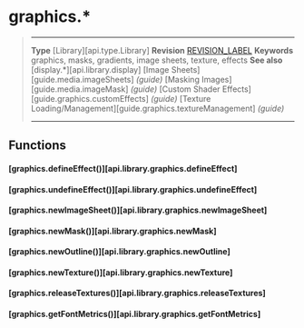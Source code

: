# graphics.*

> --------------------- ------------------------------------------------------------------------------------------
> __Type__              [Library][api.type.Library]
> __Revision__          [REVISION_LABEL](REVISION_URL)
> __Keywords__          graphics, masks, gradients, image sheets, texture, effects
> __See also__          [display.*][api.library.display]
>						[Image Sheets][guide.media.imageSheets] _(guide)_
>						[Masking Images][guide.media.imageMask] _(guide)_
>						[Custom Shader Effects][guide.graphics.customEffects] _(guide)_
>						[Texture Loading/Management][guide.graphics.textureManagement] _(guide)_
> --------------------- ------------------------------------------------------------------------------------------


## Functions

#### [graphics.defineEffect()][api.library.graphics.defineEffect]

#### [graphics.undefineEffect()][api.library.graphics.undefineEffect]

#### [graphics.newImageSheet()][api.library.graphics.newImageSheet]

#### [graphics.newMask()][api.library.graphics.newMask]

#### [graphics.newOutline()][api.library.graphics.newOutline]

#### [graphics.newTexture()][api.library.graphics.newTexture]

#### [graphics.releaseTextures()][api.library.graphics.releaseTextures]

#### [graphics.getFontMetrics()][api.library.graphics.getFontMetrics]
